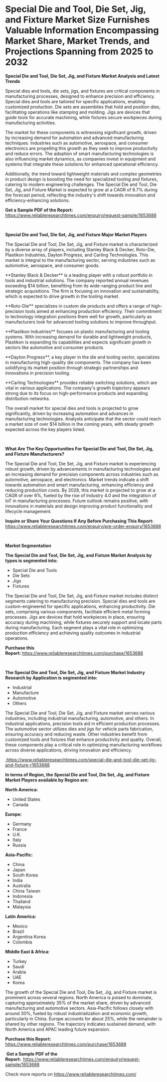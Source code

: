 <p><h1>Special Die and Tool, Die Set, Jig, and Fixture Market Size Furnishes Valuable Information Encompassing Market Share, Market Trends, and Projections Spanning from 2025 to 2032</h1></p><p><strong>Special Die and Tool, Die Set, Jig, and Fixture Market Analysis and Latest Trends</strong></p>
<p><p>Special dies and tools, die sets, jigs, and fixtures are critical components in manufacturing processes, designed to enhance precision and efficiency. Special dies and tools are tailored for specific applications, enabling customized production. Die sets are assemblies that hold and position dies, facilitating operations like stamping and molding. Jigs are devices that guide tools for accurate machining, while fixtures secure workpieces during manufacturing activities.</p><p>The market for these components is witnessing significant growth, driven by increasing demand for automation and advanced manufacturing techniques. Industries such as automotive, aerospace, and consumer electronics are propelling this growth as they seek to improve productivity and reduce errors. The adoption of smart manufacturing technologies is also influencing market dynamics, as companies invest in equipment and systems that integrate these solutions for enhanced operational efficiency.</p><p>Additionally, the trend toward lightweight materials and complex geometries in product design is boosting the need for specialized tooling and fixtures, catering to modern engineering challenges. The Special Die and Tool, Die Set, Jig, and Fixture Market is expected to grow at a CAGR of 8.7% during the forecast period, reflecting the industry's shift towards innovation and efficiency-enhancing solutions.</p></p>
<p><strong>Get a Sample PDF of the Report:&nbsp;</strong> <a href="https://www.reliableresearchtimes.com/enquiry/request-sample/1653688?utm_campaign=3190&utm_medium=2&utm_source=Github&utm_content=ia&utm_term=11042025&utm_id=special-die-and-tool-die-set-jig-and-fixture">https://www.reliableresearchtimes.com/enquiry/request-sample/1653688</a></p>
<p>&nbsp;</p>
<p><strong>Special Die and Tool, Die Set, Jig, and Fixture Major Market Players</strong></p>
<p><p>The Special Die and Tool, Die Set, Jig, and Fixture market is characterized by a diverse array of players, including Stanley Black & Decker, Roto-Die, Plastikon Industries, Dayton Progress, and Carling Technologies. This market is integral to the manufacturing sector, serving industries such as automotive, aerospace, and consumer goods.</p><p>**Stanley Black & Decker** is a leading player with a robust portfolio in tools and industrial solutions. The company reported annual revenues exceeding $14 billion, benefiting from its wide-ranging product line and strategic acquisitions. The firm is focusing on innovation and sustainability, which is expected to drive growth in the tooling market.</p><p>**Roto-Die** specializes in custom die products and offers a range of high-precision tools aimed at enhancing production efficiency. Their commitment to technology integration positions them well for growth, particularly as manufacturers look for advanced tooling solutions to improve throughput.</p><p>**Plastikon Industries** focuses on plastic manufacturing and tooling systems. With increasing demand for durable and lightweight products, Plastikon is expanding its capabilities and expects significant growth in sectors like automotive and consumer products.</p><p>**Dayton Progress**, a key player in the die and tooling sector, specializes in manufacturing high-quality die components. The company has been solidifying its market position through strategic partnerships and innovations in precision tooling.</p><p>**Carling Technologies** provides reliable switching solutions, which are vital in various applications. The company's growth trajectory appears strong due to its focus on high-performance products and expanding distribution networks.</p><p>The overall market for special dies and tools is projected to grow significantly, driven by increasing automation and advances in manufacturing technologies. Analysts anticipate that the sector could reach a market size of over $14 billion in the coming years, with steady growth expected across the key players listed.</p></p>
<p>&nbsp;</p>
<p><strong>What Are The Key Opportunities For Special Die and Tool, Die Set, Jig, and Fixture Manufacturers?</strong></p>
<p><p>The Special Die and Tool, Die Set, Jig, and Fixture market is experiencing robust growth, driven by advancements in manufacturing technologies and an increasing demand for precision components across industries such as automotive, aerospace, and electronics. Market trends indicate a shift towards automation and smart manufacturing, enhancing efficiency and reducing production costs. By 2028, this market is projected to grow at a CAGR of over 6%, fueled by the rise of Industry 4.0 and the integration of IoT in manufacturing processes. Future outlook remains positive, with innovations in materials and design improving product functionality and lifecycle management.</p></p>
<p><strong>Inquire or Share Your Questions If Any Before Purchasing This Report:</strong> <a href="https://www.reliableresearchtimes.com/enquiry/pre-order-enquiry/1653688?utm_campaign=3190&utm_medium=2&utm_source=Github&utm_content=ia&utm_term=11042025&utm_id=special-die-and-tool-die-set-jig-and-fixture">https://www.reliableresearchtimes.com/enquiry/pre-order-enquiry/1653688</a></p>
<p>&nbsp;</p>
<p><strong>Market Segmentation</strong></p>
<p><strong>The Special Die and Tool, Die Set, Jig, and Fixture Market Analysis by types is segmented into:</strong></p>
<p><ul><li>Special Die and Tools</li><li>Die Sets</li><li>Jigs</li><li>Fixtures</li></ul></p>
<p><p>The Special Die and Tool, Die Set, Jig, and Fixture market includes distinct segments catering to manufacturing precision. Special dies and tools are custom-engineered for specific applications, enhancing productivity. Die sets, comprising various components, facilitate efficient metal forming processes. Jigs are devices that hold workpieces in place, ensuring accuracy during machining, while fixtures securely support and locate parts during manufacturing. Each segment plays a vital role in optimizing production efficiency and achieving quality outcomes in industrial operations.</p></p>
<p><strong>Purchase this Report:&nbsp;</strong><a href="https://www.reliableresearchtimes.com/purchase/1653688?utm_campaign=3190&utm_medium=2&utm_source=Github&utm_content=ia&utm_term=11042025&utm_id=special-die-and-tool-die-set-jig-and-fixture">https://www.reliableresearchtimes.com/purchase/1653688</a></p>
<p>&nbsp;</p>
<p><strong>The Special Die and Tool, Die Set, Jig, and Fixture Market Industry Research by Application is segmented into:</strong></p>
<p><ul><li>Industrial</li><li>Manufacture</li><li>Automotive</li><li>Others</li></ul></p>
<p><p>The Special Die and Tool, Die Set, Jig, and Fixture market serves various industries, including industrial manufacturing, automotive, and others. In industrial applications, precision tools aid in efficient production processes. The automotive sector utilizes dies and jigs for vehicle parts fabrication, ensuring accuracy and reducing waste. Other industries benefit from customized tools and fixtures that enhance productivity and quality. Overall, these components play a critical role in optimizing manufacturing workflows across diverse applications, driving innovation and efficiency.</p></p>
<p><a href="https://www.reliableresearchtimes.com/special-die-and-tool-die-set-jig-and-fixture-r1653688?utm_campaign=3190&utm_medium=2&utm_source=Github&utm_content=ia&utm_term=11042025&utm_id=special-die-and-tool-die-set-jig-and-fixture">&nbsp;https://www.reliableresearchtimes.com/special-die-and-tool-die-set-jig-and-fixture-r1653688</a></p>
<p><strong>In terms of Region, the Special Die and Tool, Die Set, Jig, and Fixture Market Players available by Region are:</strong></p>
<p>
    <p> <strong> North America: </strong>
        <ul>
            <li>United States</li>
            <li>Canada</li>
        </ul>
        </p> 
    <p> <strong> Europe: </strong>
        <ul>
            <li>Germany</li>
            <li>France</li>
            <li>U.K.</li>
            <li>Italy</li>
            <li>Russia</li>
        </ul>
        </p> 
    <p> <strong> Asia-Pacific: </strong>
        <ul>
            <li>China</li>
            <li>Japan</li>
            <li>South Korea</li>
            <li>India</li>
            <li>Australia</li>
            <li>China Taiwan</li>
            <li>Indonesia</li>
            <li>Thailand</li>
            <li>Malaysia</li>
        </ul>
        </p> 
    <p> <strong> Latin America: </strong>
        <ul>
            <li>Mexico</li>
            <li>Brazil</li>
            <li>Argentina Korea</li>
            <li>Colombia</li>
        </ul>
        </p> 
    <p> <strong> Middle East & Africa: </strong>
        <ul>
            <li>Turkey</li>
            <li>Saudi</li>
            <li>Arabia</li>
            <li>UAE</li>
            <li>Korea</li>
        </ul>
    </p>
    </p>
<p><p>The growth of the Special Die and Tool, Die Set, Jig, and Fixture market is prominent across several regions. North America is poised to dominate, capturing approximately 35% of the market share, driven by advanced manufacturing and automotive sectors. Asia-Pacific follows closely with around 30%, fueled by robust industrialization and economic growth, particularly in China. Europe accounts for about 25%, while the remainder is shared by other regions. The trajectory indicates sustained demand, with North America and APAC leading future expansion.</p></p>
<p><strong>Purchase this Report: </strong><a href="https://www.reliableresearchtimes.com/purchase/1653688?utm_campaign=3190&utm_medium=2&utm_source=Github&utm_content=ia&utm_term=11042025&utm_id=special-die-and-tool-die-set-jig-and-fixture">https://www.reliableresearchtimes.com/purchase/1653688</a></p>
<p>&nbsp;<strong>Get a Sample PDF of the Report:&nbsp;&nbsp;</strong><a href="https://www.reliableresearchtimes.com/enquiry/request-sample/1653688?utm_campaign=3190&utm_medium=2&utm_source=Github&utm_content=ia&utm_term=11042025&utm_id=special-die-and-tool-die-set-jig-and-fixture">https://www.reliableresearchtimes.com/enquiry/request-sample/1653688</a></p>
<p><strong></strong></p>
<p>Check more reports on <a href="https://www.reliableresearchtimes.com/?utm_campaign=3190&utm_medium=2&utm_source=Github&utm_content=ia&utm_term=11042025&utm_id=special-die-and-tool-die-set-jig-and-fixture">https://www.reliableresearchtimes.com/</a></p>